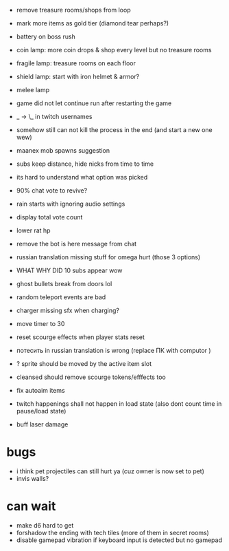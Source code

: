 * remove treasure rooms/shops from loop
* mark more items as gold tier (diamond tear perhaps?)
* battery on boss rush
* coin lamp: more coin drops & shop every level but no treasure rooms
* fragile lamp: treasure rooms on each floor
* shield lamp: start with iron helmet & armor?
* melee lamp
* game did not let continue run after restarting the game
* _ -> \\_ in twitch usernames
* somehow still can not kill the process in the end (and start a new one wew)

* maanex mob spawns suggestion
* subs keep distance, hide nicks from time to time
* its hard to understand what option was picked
* 90% chat vote to revive?
* rain starts with ignoring audio settings
* display total vote count
* lower rat hp
* remove the bot is here message from chat
* russian translation missing stuff for omega hurt (those 3 options)
* WHAT WHY DID 10 subs appear wow
* ghost bullets break from doors lol
* random teleport events are bad
* charger missing sfx when charging?
* move timer to 30
* reset scourge effects when player stats reset
* потесить in russian translation is wrong (replace ПК with computor )
* ? sprite should be moved by the active item slot
* cleansed should remove scourge tokens/efffects too
* fix autoaim items
* twitch happenings shall not happen in load state (also dont count time in pause/load state)
* buff laser damage

# bugs
* i think pet projectiles can still hurt ya (cuz owner is now set to pet)
* invis walls?

# can wait
 * make d6 hard to get
 * forshadow the ending with tech tiles (more of them in secret rooms)
 * disable gamepad vibration if keyboard input is detected but no gamepad
